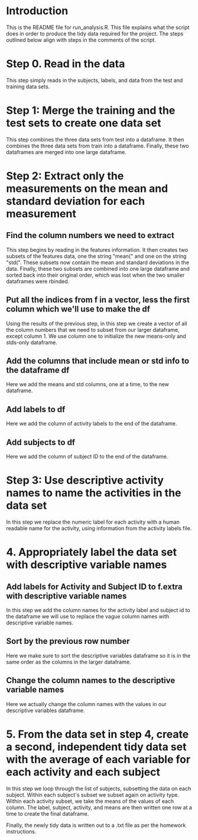 # Introduction

This is the README file for run_analysis.R. This file explains what the script does in order to produce the tidy data required for the project. The steps outlined below align with steps in the comments of the script.

# Step 0. Read in the data
This step simply reads in the subjects, labels, and data from the test and training data sets.

# Step 1: Merge the training and the test sets to create one data set
This step combines the three data sets from test into a dataframe. It then combines the three data sets from train into a dataframe. Finally, these two dataframes are merged into one large dataframe.

# Step 2: Extract only the measurements on the mean and standard deviation for each measurement 
## Find the column numbers we need to extract
This step begins by reading in the features information. It then creates two subsets of the features data, one the string "mean(" and one on the string "std(". These subsets now contain the mean and standard deviations in the data. Finally, these two subsets are combined into one large dataframe and sorted back into their original order, which was lost when the two smaller dataframes were rbinded.    

## Put all the indices from f in a vector, less the first column which we'll use to make the df
Using the results of the previous step, in this step we create a vector of all the column numbers that we need to subset from our larger dataframe, except column 1. We use column one to initialize the new means-only and stds-only dataframe.

## Add the columns that include mean or std info to the dataframe df
Here we add the means and std columns, one at a time, to the new dataframe.

## Add labels to df
Here we add the column of activity labels to the end of the dataframe. 

## Add subjects to df
Here we add the column of subject ID to the end of the dataframe. 

# Step 3: Use descriptive activity names to name the activities in the data set 
In this step we replace the numeric label for each activity with a human readable name for the activity, using information from the activity labels file.

# 4. Appropriately label the data set with descriptive variable names
## Add labels for Activity and Subject ID to f.extra with descriptive variable names
In this step we add the column names for the activity label and subject id to the dataframe we will use to replace the vague column names with descriptive variable names. 

## Sort by the previous row number
Here we make sure to sort the descriptive variables dataframe so it is in the same order as the columns in the larger dataframe.

## Change the column names to the descriptive variable names
Here we actually change the column names with the values in our descriptive variables dataframe.

# 5. From the data set in step 4, create a second, independent tidy data set with the average of each variable for each activity and each subject
In this step we loop through the list of subjects, subsetting the data on each subject. Within each subject's subset we subset again on activity type. Within each activity subset, we take the means of the values of each column. The label, subject, activity, and means are then written one row at a time to create the final dataframe. 

Finally, the newly tidy data is written out to a .txt file as per the homework instructions.
